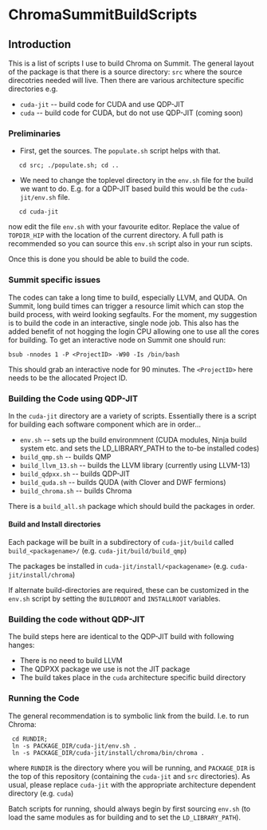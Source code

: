 # ChromaSummitBuildScripts

## Introduction

This is a list of scripts I use to build Chroma on Summit.
The general layout of the package is that there is a source directory: `src` where the source direcotries needed will live.
Then there are various architecture specific directories e.g.
 * `cuda-jit` -- build code for CUDA and use QDP-JIT
 * `cuda`     -- build code for CUDA, but do not use QDP-JIT (coming soon) 

### Preliminaries
 * First, get the sources. The `populate.sh` script helps with that. 
 ```bash$
    cd src; ./populate.sh; cd ..
 ```
 * We need to change the toplevel directory in the `env.sh` file for the build we want to do. E.g. for a QDP-JIT based build
 this would be the `cuda-jit/env.sh` file.
 ```bash$
    cd cuda-jit
 ```
   now edit the file `env.sh` with your favourite editor. Replace the value of `TOPDIR_HIP` with the location
   of the current directory. A full path is recommended so you can source this  `env.sh` script also in your run scipts.
 
 Once this is done you should be able to build the code.
 
### Summit specific issues

The codes can take a long time to build, especially LLVM, and QUDA. On Summit, long build times can trigger a resource limit which can stop the build process, with weird looking segfaults. For the moment, my suggestion is to build the code in an interactive, single node job. This also has the added benefit of not hogging the login CPU allowing one to use all the cores for building. To get an interactive node on Summit one should run:

```bash$
bsub -nnodes 1 -P <ProjectID> -W90 -Is /bin/bash
```
This should grab an interactive node for 90 minutes. The `<ProjectID>` here needs to be the allocated Project ID.
 
### Building the Code using QDP-JIT

In the `cuda-jit` directory are a variety of scripts. Essentially there is a script for building each software component which are in order...
 * `env.sh` -- sets up the build environmnent (CUDA modules, Ninja build system etc. and sets the LD_LIBRARY_PATH to the to-be installed codes)
 * `build_qmp.sh` -- builds QMP
 * `build_llvm_13.sh` -- builds the LLVM library (currently using LLVM-13)
 * `build_qdpxx.sh` -- builds QDP-JIT
 * `build_quda.sh` -- builds QUDA (with Clover and DWF fermions)
 * `build_chroma.sh` -- builds Chroma

There is a `build_all.sh` package which should build the packages in order. 

#### Build and Install directories
Each package will be built in a subdirectory of `cuda-jit/build` called `build_<packagename>/` (e.g. `cuda-jit/build/build_qmp`)

The packages be installed in `cuda-jit/install/<packagename>` (e.g. `cuda-jit/install/chroma`)

If alternate build-directories are required, these can be customized in the `env.sh` script by setting the `BUILDROOT` and `INSTALLROOT` variables.

### Building the code without QDP-JIT

The build steps here are identical to the QDP-JIT build with following hanges:
 * There is no need to build LLVM
 * The QDPXX package we use is not the JIT package
 * The build takes place in the `cuda` architecture specific build directory
 
### Running the Code
The general recommendation is to symbolic link from the build. I.e. to run Chroma:
```bash$
 cd RUNDIR;
 ln -s PACKAGE_DIR/cuda-jit/env.sh .
 ln -s PACKAGE_DIR/cuda-jit/install/chroma/bin/chroma .
 ```
 where `RUNDIR` is the directory where you will be running, and `PACKAGE_DIR` is the top of this repository (containing the `cuda-jit` and `src` directories). As usual, please replace `cuda-jit` with the appropriate architecture dependent directory (e.g. `cuda`)
 
Batch scripts for running, should always begin by first sourcing `env.sh` (to load the same modules as for building and to set the `LD_LIBRARY_PATH`).
